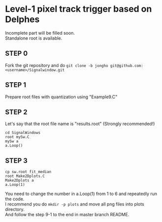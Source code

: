 Level-1 pixel track trigger based on Delphes
============================================

Incomplete part will be filled soon.  
Standalone root is available.  

## STEP 0
Fork the git repository and do `git clone -b jongho git@github.com:<username>/Signalwindow.git`

## STEP 1
Prepare root files with quantization using "Example9.C"  

## STEP 2
Let's say that the root file name is "results.root" (Strongly recommended!)  
```
cd SignalWindows   
root mySw.C   
mySw a   
a.Loop()   
```

## STEP 3 
```
cp sw.root fit_median
root Make2Dplots.C
Make2Dplots a
a.Loop(1)
```
You need to change the number in a.Loop(1) from 1 to 6 and repeatedly run the code.    
I recommend you do `mkdir -p plots` and move all png files into plots directory.  
And follow the step 9-1 to the end in master branch README.  



